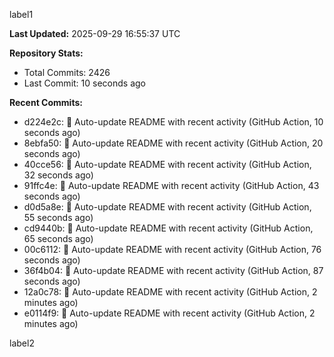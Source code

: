 
label1 
<!-- ACTIVITY_START -->
**Last Updated:** 2025-09-29 16:55:37 UTC

**Repository Stats:**
- Total Commits: 2426
- Last Commit: 10 seconds ago

**Recent Commits:**
- d224e2c: 🤖 Auto-update README with recent activity (GitHub Action, 10 seconds ago)
- 8ebfa50: 🤖 Auto-update README with recent activity (GitHub Action, 20 seconds ago)
- 40cce56: 🤖 Auto-update README with recent activity (GitHub Action, 32 seconds ago)
- 91ffc4e: 🤖 Auto-update README with recent activity (GitHub Action, 43 seconds ago)
- d0d5a8e: 🤖 Auto-update README with recent activity (GitHub Action, 55 seconds ago)
- cd9440b: 🤖 Auto-update README with recent activity (GitHub Action, 65 seconds ago)
- 00c6112: 🤖 Auto-update README with recent activity (GitHub Action, 76 seconds ago)
- 36f4b04: 🤖 Auto-update README with recent activity (GitHub Action, 87 seconds ago)
- 12a0c78: 🤖 Auto-update README with recent activity (GitHub Action, 2 minutes ago)
- e0114f9: 🤖 Auto-update README with recent activity (GitHub Action, 2 minutes ago)
<!-- ACTIVITY_END -->

label2
